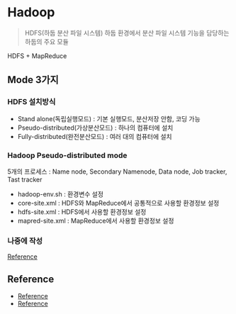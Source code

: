 # Hadoop
> HDFS(하둡 분산 파일 시스템) 하둡 환경에서 분산 파일 시스템 기능을 담당하는 하둡의 주요 모듈  

HDFS + MapReduce

## Mode 3가지
### HDFS 설치방식
- Stand alone(독립실행모드) : 기본 실행모드, 분산저장 안함, 코딩 가능
- Pseudo-distributed(가상분산모드) : 하나의 컴퓨터에 설치
- Fully-distributed(완전분산모드) : 여러 대의 컴퓨터에 설치

### Hadoop Pseudo-distributed mode
5개의 프로세스 : Name node, Secondary Namenode, Data node, Job tracker, Tast tracker
- hadoop-env.sh : 환경변수 설정
- core-site.xml : HDFS와 MapReduce에서 공통적으로 사용할 환경정보 설정
- hdfs-site.xml : HDFS에서 사용할 환경정보 설정
- mapred-site.xml : MapReduce에서 사용할 환경정보 설정


### 나중에 작성
[Reference](https://velog.io/@modsiw/%EA%B8%B0%ED%83%80-%ED%95%98%EB%91%A1-%ED%99%98%EA%B2%BD-%EC%84%A4%EC%A0%95-%ED%95%98%EB%A9%B4%EC%84%9C-%EB%AA%B0%EB%9E%90%EB%8D%98-%EA%B3%BC%EC%A0%95-%EA%B0%9C%EB%85%90-%EB%AA%85%EB%A0%B9%EC%96%B4)

## Reference
- [Reference](https://goudacheese.gitlab.io/post/2018-02-24-hadoop_wordcount_example/)
- [Reference](https://hbase.tistory.com/349#:~:text=%ED%95%98%EB%91%A1%20%EC%8A%A4%ED%8A%B8%EB%A6%AC%EB%B0%8D%EC%9D%80%20%EC%9C%A0%EB%8B%89%EC%8A%A4%20%EC%8A%A4%ED%8A%B8%EB%A6%BC,Reducer%EB%A1%9C%20%EC%82%AC%EC%9A%A9%ED%95%A0%20%EC%88%98%20%EC%9E%88%EB%8B%A4.)